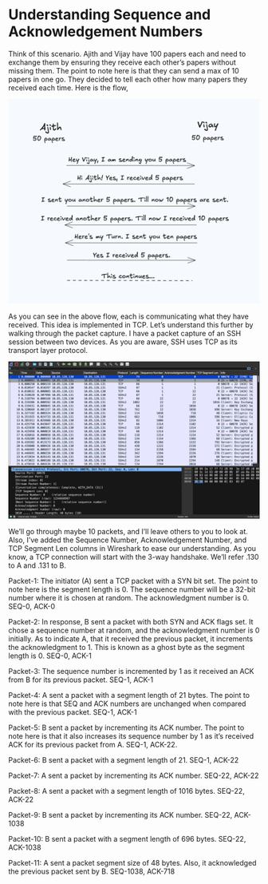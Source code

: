 # Understanding Sequence and Acknowledgement Numbers

Think of this scenario. Ajith and Vijay have 100 papers each and need to exchange them by ensuring they receive each other’s papers without missing them. The point to note here is that they can send a max of 10 papers in one go. They decided to tell each other how many papers they received each time. Here is the flow,

![TCP Seq Ack](./assets/TCP-Seq-Ack-Example.png)

As you can see in the above flow, each is communicating what they have received. This idea is implemented in TCP. Let’s understand this further by walking through the packet capture. I have a packet capture of an SSH session between two devices. As you are aware, SSH uses TCP as its transport layer protocol.

![SSH Packet Capture](./assets/ssh-packet-capture.png)

We’ll go through maybe 10 packets, and I’ll leave others to you to look at. Also, I’ve added the Sequence Number, Acknowledgement Number, and TCP Segment Len columns in Wireshark to ease our understanding. As you know, a TCP connection will start with the 3-way handshake. We’ll refer .130 to A and .131 to B.

Packet-1: The initiator (A) sent a TCP packet with a SYN bit set. The point to note here is the segment length is 0. The sequence number will be a 32-bit number where it is chosen at random. The acknowledgment number is 0. SEQ-0, ACK-0

Packet-2: In response, B sent a packet with both SYN and ACK flags set. It chose a sequence number at random, and the acknowledgment number is 0 initially. As to indicate A, that it received the previous packet, it increments the acknowledgment to 1. This is known as a ghost byte as the segment length is 0. SEQ-0, ACK-1

Packet-3: The sequence number is incremented by 1 as it received an ACK from B for its previous packet. SEQ-1, ACK-1

Packet-4: A sent a packet with a segment length of 21 bytes. The point to note here is that SEQ and ACK numbers are unchanged when compared with the previous packet. SEQ-1, ACK-1

Packet-5: B sent a packet by incrementing its ACK number. The point to note here is that it also increases its sequence number by 1 as it’s received ACK for its previous packet from A. SEQ-1, ACK-22.

Packet-6: B sent a packet with a segment length of 21. SEQ-1, ACK-22

Packet-7: A sent a packet by incrementing its ACK number. SEQ-22, ACK-22

Packet-8: A sent a packet with a segment length of 1016 bytes. SEQ-22, ACK-22

Packet-9: B sent a packet by incrementing its ACK number. SEQ-22, ACK-1038

Packet-10: B sent a packet with a segment length of 696 bytes. SEQ-22, ACK-1038

Packet-11: A sent a packet segment size of 48 bytes. Also, it acknowledged the previous packet sent by B. SEQ-1038, ACK-718
